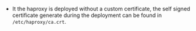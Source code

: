 * It the haproxy is deployed without a custom certificate, the self signed certificate generate during the deployment can be found in `/etc/haproxy/ca.crt`.